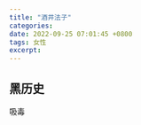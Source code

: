 ```yaml
---
title: "酒井法子"
categories:
date: 2022-09-25 07:01:45 +0800
tags: 女性
excerpt:
---
```






## 黑历史


吸毒






